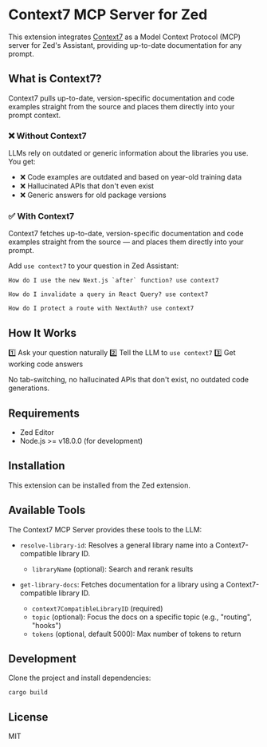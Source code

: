 # Context7 MCP Server for Zed

This extension integrates [Context7](https://context7.com/) as a Model Context Protocol (MCP) server for Zed's Assistant, providing up-to-date documentation for any prompt.

## What is Context7?

Context7 pulls up-to-date, version-specific documentation and code examples straight from the source and places them directly into your prompt context.

### ❌ Without Context7

LLMs rely on outdated or generic information about the libraries you use. You get:
- ❌ Code examples are outdated and based on year-old training data
- ❌ Hallucinated APIs that don't even exist
- ❌ Generic answers for old package versions

### ✅ With Context7

Context7 fetches up-to-date, version-specific documentation and code examples straight from the source — and places them directly into your prompt.

Add `use context7` to your question in Zed Assistant:

```
How do I use the new Next.js `after` function? use context7
```

```
How do I invalidate a query in React Query? use context7
```

```
How do I protect a route with NextAuth? use context7
```

## How It Works

1️⃣ Ask your question naturally
2️⃣ Tell the LLM to `use context7`
3️⃣ Get working code answers

No tab-switching, no hallucinated APIs that don't exist, no outdated code generations.

## Requirements

- Zed Editor
- Node.js >= v18.0.0 (for development)

## Installation

This extension can be installed from the Zed extension.

## Available Tools

The Context7 MCP Server provides these tools to the LLM:

- `resolve-library-id`: Resolves a general library name into a Context7-compatible library ID.
  - `libraryName` (optional): Search and rerank results

- `get-library-docs`: Fetches documentation for a library using a Context7-compatible library ID.
  - `context7CompatibleLibraryID` (required)
  - `topic` (optional): Focus the docs on a specific topic (e.g., "routing", "hooks")
  - `tokens` (optional, default 5000): Max number of tokens to return

## Development

Clone the project and install dependencies:

```
cargo build
```

## License

MIT
